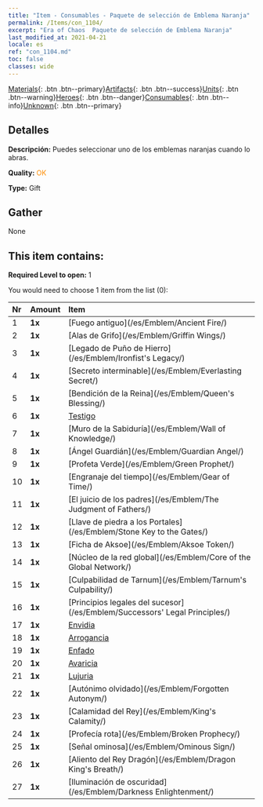 ```yaml
---
title: "Item - Consumables - Paquete de selección de Emblema Naranja"
permalink: /Items/con_1104/
excerpt: "Era of Chaos  Paquete de selección de Emblema Naranja"
last_modified_at: 2021-04-21
locale: es
ref: "con_1104.md"
toc: false
classes: wide
---
```

 [Materials](/es/Items/){: .btn .btn--primary}[Artifacts](/es/Items/Artifacts/){: .btn .btn--success}[Units](/es/Items/Units/){: .btn .btn--warning}[Heroes](/es/Items/Heroes/){: .btn .btn--danger}[Consumables](/es/Items/Consumables/){: .btn .btn--info}[Unknown](/es/Items/Unknown/){: .btn .btn--primary}

## Detalles
 **Descripción:** Puedes seleccionar uno de los emblemas naranjas cuando lo abras.

 **Quality:** <span style="color: #FF8C00">OK</span>

 **Type:** Gift

## Gather

  None

## This item contains:

 **Required Level to open:** 1

 You would need to choose 1 item from the list (0):

  | Nr | Amount |     Item    |
  |:---|:-------|:------------|
  | 1 |  **1x** | [Fuego antiguo](/es/Emblem/Ancient Fire/) |  | 
  | 2 |  **1x** | [Alas de Grifo](/es/Emblem/Griffin Wings/) |  | 
  | 3 |  **1x** | [Legado de Puño de Hierro](/es/Emblem/Ironfist's Legacy/) |  | 
  | 4 |  **1x** | [Secreto interminable](/es/Emblem/Everlasting Secret/) |  | 
  | 5 |  **1x** | [Bendición de la Reina](/es/Emblem/Queen's Blessing/) |  | 
  | 6 |  **1x** | [Testigo](/es/Emblem/Witness/) |  | 
  | 7 |  **1x** | [Muro de la Sabiduría](/es/Emblem/Wall of Knowledge/) |  | 
  | 8 |  **1x** | [Ángel Guardián](/es/Emblem/Guardian Angel/) |  | 
  | 9 |  **1x** | [Profeta Verde](/es/Emblem/Green Prophet/) |  | 
  | 10 |  **1x** | [Engranaje del tiempo](/es/Emblem/Gear of Time/) |  | 
  | 11 |  **1x** | [El juicio de los padres](/es/Emblem/The Judgment of Fathers/) |  | 
  | 12 |  **1x** | [Llave de piedra a los Portales](/es/Emblem/Stone Key to the Gates/) |  | 
  | 13 |  **1x** | [Ficha de Aksoe](/es/Emblem/Aksoe Token/) |  | 
  | 14 |  **1x** | [Núcleo de la red global](/es/Emblem/Core of the Global Network/) |  | 
  | 15 |  **1x** | [Culpabilidad de Tarnum](/es/Emblem/Tarnum's Culpability/) |  | 
  | 16 |  **1x** | [Principios legales del sucesor](/es/Emblem/Successors' Legal Principles/) |  | 
  | 17 |  **1x** | [Envidia](/es/Emblem/Jealousy/) |  | 
  | 18 |  **1x** | [Arrogancia](/es/Emblem/Arrogance/) |  | 
  | 19 |  **1x** | [Enfado](/es/Emblem/Anger/) |  | 
  | 20 |  **1x** | [Avaricia](/es/Emblem/Greed/) |  | 
  | 21 |  **1x** | [Lujuria](/es/Emblem/Lust/) |  | 
  | 22 |  **1x** | [Autónimo olvidado](/es/Emblem/Forgotten Autonym/) |  | 
  | 23 |  **1x** | [Calamidad del Rey](/es/Emblem/King's Calamity/) |  | 
  | 24 |  **1x** | [Profecía rota](/es/Emblem/Broken Prophecy/) |  | 
  | 25 |  **1x** | [Señal ominosa](/es/Emblem/Ominous Sign/) |  | 
  | 26 |  **1x** | [Aliento del Rey Dragón](/es/Emblem/Dragon King's Breath/) |  | 
  | 27 |  **1x** | [Iluminación de oscuridad](/es/Emblem/Darkness Enlightenment/) |  | 
